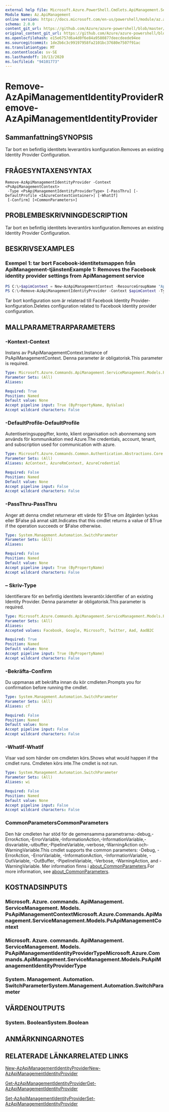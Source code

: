 ```yaml
---
external help file: Microsoft.Azure.PowerShell.Cmdlets.ApiManagement.ServiceManagement.dll-Help.xml
Module Name: Az.ApiManagement
online version: https://docs.microsoft.com/en-us/powershell/module/az.apimanagement/remove-azapimanagementidentityprovider
schema: 2.0.0
content_git_url: https://github.com/Azure/azure-powershell/blob/master/src/ApiManagement/ApiManagement/help/Remove-AzApiManagementIdentityProvider.md
original_content_git_url: https://github.com/Azure/azure-powershell/blob/master/src/ApiManagement/ApiManagement/help/Remove-AzApiManagementIdentityProvider.md
ms.openlocfilehash: e15e6757d6a4d0f6e84a9580877deecdeede94ee
ms.sourcegitcommit: 1de2b6c3c99197958fa2101bc37680e7507f91ac
ms.translationtype: MT
ms.contentlocale: sv-SE
ms.lasthandoff: 10/13/2020
ms.locfileid: "94101773"
---
```

# <span data-ttu-id="8c1e4-101">Remove-AzApiManagementIdentityProvider</span><span class="sxs-lookup"><span data-stu-id="8c1e4-101">Remove-AzApiManagementIdentityProvider</span></span>

## <span data-ttu-id="8c1e4-102">Sammanfattning</span><span class="sxs-lookup"><span data-stu-id="8c1e4-102">SYNOPSIS</span></span>
<span data-ttu-id="8c1e4-103">Tar bort en befintlig identitets leverantörs konfiguration.</span><span class="sxs-lookup"><span data-stu-id="8c1e4-103">Removes an existing Identity Provider Configuration.</span></span>

## <span data-ttu-id="8c1e4-104">FRÅGESYNTAXEN</span><span class="sxs-lookup"><span data-stu-id="8c1e4-104">SYNTAX</span></span>

```
Remove-AzApiManagementIdentityProvider -Context <PsApiManagementContext>
 -Type <PsApiManagementIdentityProviderType> [-PassThru] [-DefaultProfile <IAzureContextContainer>] [-WhatIf]
 [-Confirm] [<CommonParameters>]
```

## <span data-ttu-id="8c1e4-105">PROBLEMBESKRIVNING</span><span class="sxs-lookup"><span data-stu-id="8c1e4-105">DESCRIPTION</span></span>
<span data-ttu-id="8c1e4-106">Tar bort en befintlig identitets leverantörs konfiguration.</span><span class="sxs-lookup"><span data-stu-id="8c1e4-106">Removes an existing Identity Provider Configuration.</span></span>

## <span data-ttu-id="8c1e4-107">BESKRIVS</span><span class="sxs-lookup"><span data-stu-id="8c1e4-107">EXAMPLES</span></span>

### <span data-ttu-id="8c1e4-108">Exempel 1: tar bort Facebook-identitetsmappen från ApiManagement-tjänsten</span><span class="sxs-lookup"><span data-stu-id="8c1e4-108">Example 1: Removes the Facebook identity provider settings from ApiManagement service</span></span>
```powershell
PS C:\>$apimContext = New-AzApiManagementContext -ResourceGroupName "Api-Default-WestUS" -ServiceName "contoso"
PS C:\>Remove-AzApiManagementIdentityProvider -Context $apimContext -Type 'Facebook' -PassThru
```

<span data-ttu-id="8c1e4-109">Tar bort konfiguration som är relaterad till Facebook Identity Provider-konfiguration.</span><span class="sxs-lookup"><span data-stu-id="8c1e4-109">Deletes configuration related to Facebook Identity provider configuration.</span></span>

## <span data-ttu-id="8c1e4-110">MALLPARAMETRAR</span><span class="sxs-lookup"><span data-stu-id="8c1e4-110">PARAMETERS</span></span>

### <span data-ttu-id="8c1e4-111">-Kontext</span><span class="sxs-lookup"><span data-stu-id="8c1e4-111">-Context</span></span>
<span data-ttu-id="8c1e4-112">Instans av PsApiManagementContext.</span><span class="sxs-lookup"><span data-stu-id="8c1e4-112">Instance of PsApiManagementContext.</span></span>
<span data-ttu-id="8c1e4-113">Denna parameter är obligatorisk.</span><span class="sxs-lookup"><span data-stu-id="8c1e4-113">This parameter is required.</span></span>

```yaml
Type: Microsoft.Azure.Commands.ApiManagement.ServiceManagement.Models.PsApiManagementContext
Parameter Sets: (All)
Aliases:

Required: True
Position: Named
Default value: None
Accept pipeline input: True (ByPropertyName, ByValue)
Accept wildcard characters: False
```

### <span data-ttu-id="8c1e4-114">-DefaultProfile</span><span class="sxs-lookup"><span data-stu-id="8c1e4-114">-DefaultProfile</span></span>
<span data-ttu-id="8c1e4-115">Autentiseringsuppgifter, konto, klient organisation och abonnemang som används för kommunikation med Azure.</span><span class="sxs-lookup"><span data-stu-id="8c1e4-115">The credentials, account, tenant, and subscription used for communication with azure.</span></span>

```yaml
Type: Microsoft.Azure.Commands.Common.Authentication.Abstractions.Core.IAzureContextContainer
Parameter Sets: (All)
Aliases: AzContext, AzureRmContext, AzureCredential

Required: False
Position: Named
Default value: None
Accept pipeline input: False
Accept wildcard characters: False
```

### <span data-ttu-id="8c1e4-116">-PassThru</span><span class="sxs-lookup"><span data-stu-id="8c1e4-116">-PassThru</span></span>
<span data-ttu-id="8c1e4-117">Anger att denna cmdlet returnerar ett värde för $True om åtgärden lyckas eller $False på annat sätt.</span><span class="sxs-lookup"><span data-stu-id="8c1e4-117">Indicates that this cmdlet returns a value of $True if the operation succeeds or $False otherwise.</span></span>

```yaml
Type: System.Management.Automation.SwitchParameter
Parameter Sets: (All)
Aliases:

Required: False
Position: Named
Default value: None
Accept pipeline input: True (ByPropertyName)
Accept wildcard characters: False
```

### <span data-ttu-id="8c1e4-118">– Skriv</span><span class="sxs-lookup"><span data-stu-id="8c1e4-118">-Type</span></span>
<span data-ttu-id="8c1e4-119">Identifierare för en befintlig identitets leverantör.</span><span class="sxs-lookup"><span data-stu-id="8c1e4-119">Identifier of an existing Identity Provider.</span></span>
<span data-ttu-id="8c1e4-120">Denna parameter är obligatorisk.</span><span class="sxs-lookup"><span data-stu-id="8c1e4-120">This parameter is required.</span></span>

```yaml
Type: Microsoft.Azure.Commands.ApiManagement.ServiceManagement.Models.PsApiManagementIdentityProviderType
Parameter Sets: (All)
Aliases:
Accepted values: Facebook, Google, Microsoft, Twitter, Aad, AadB2C

Required: True
Position: Named
Default value: None
Accept pipeline input: True (ByPropertyName)
Accept wildcard characters: False
```

### <span data-ttu-id="8c1e4-121">-Bekräfta</span><span class="sxs-lookup"><span data-stu-id="8c1e4-121">-Confirm</span></span>
<span data-ttu-id="8c1e4-122">Du uppmanas att bekräfta innan du kör cmdleten.</span><span class="sxs-lookup"><span data-stu-id="8c1e4-122">Prompts you for confirmation before running the cmdlet.</span></span>

```yaml
Type: System.Management.Automation.SwitchParameter
Parameter Sets: (All)
Aliases: cf

Required: False
Position: Named
Default value: None
Accept pipeline input: False
Accept wildcard characters: False
```

### <span data-ttu-id="8c1e4-123">-WhatIf</span><span class="sxs-lookup"><span data-stu-id="8c1e4-123">-WhatIf</span></span>
<span data-ttu-id="8c1e4-124">Visar vad som händer om cmdleten körs.</span><span class="sxs-lookup"><span data-stu-id="8c1e4-124">Shows what would happen if the cmdlet runs.</span></span> <span data-ttu-id="8c1e4-125">Cmdleten körs inte.</span><span class="sxs-lookup"><span data-stu-id="8c1e4-125">The cmdlet is not run.</span></span>

```yaml
Type: System.Management.Automation.SwitchParameter
Parameter Sets: (All)
Aliases: wi

Required: False
Position: Named
Default value: None
Accept pipeline input: False
Accept wildcard characters: False
```

### <span data-ttu-id="8c1e4-126">CommonParameters</span><span class="sxs-lookup"><span data-stu-id="8c1e4-126">CommonParameters</span></span>
<span data-ttu-id="8c1e4-127">Den här cmdleten har stöd för de gemensamma parametrarna:-debug,-ErrorAction,-ErrorVariable,-InformationAction,-InformationVariable,-disvariable,-utbuffer,-PipelineVariable,-verbose,-WarningAction och-WarningVariable.</span><span class="sxs-lookup"><span data-stu-id="8c1e4-127">This cmdlet supports the common parameters: -Debug, -ErrorAction, -ErrorVariable, -InformationAction, -InformationVariable, -OutVariable, -OutBuffer, -PipelineVariable, -Verbose, -WarningAction, and -WarningVariable.</span></span> <span data-ttu-id="8c1e4-128">Mer information finns i [about_CommonParameters](http://go.microsoft.com/fwlink/?LinkID=113216).</span><span class="sxs-lookup"><span data-stu-id="8c1e4-128">For more information, see [about_CommonParameters](http://go.microsoft.com/fwlink/?LinkID=113216).</span></span>

## <span data-ttu-id="8c1e4-129">KOSTNADS</span><span class="sxs-lookup"><span data-stu-id="8c1e4-129">INPUTS</span></span>

### <span data-ttu-id="8c1e4-130">Microsoft. Azure. commands. ApiManagement. ServiceManagement. Models. PsApiManagementContext</span><span class="sxs-lookup"><span data-stu-id="8c1e4-130">Microsoft.Azure.Commands.ApiManagement.ServiceManagement.Models.PsApiManagementContext</span></span>

### <span data-ttu-id="8c1e4-131">Microsoft. Azure. commands. ApiManagement. ServiceManagement. Models. PsApiManagementIdentityProviderType</span><span class="sxs-lookup"><span data-stu-id="8c1e4-131">Microsoft.Azure.Commands.ApiManagement.ServiceManagement.Models.PsApiManagementIdentityProviderType</span></span>

### <span data-ttu-id="8c1e4-132">System. Management. Automation. SwitchParameter</span><span class="sxs-lookup"><span data-stu-id="8c1e4-132">System.Management.Automation.SwitchParameter</span></span>

## <span data-ttu-id="8c1e4-133">VÄRDEN</span><span class="sxs-lookup"><span data-stu-id="8c1e4-133">OUTPUTS</span></span>

### <span data-ttu-id="8c1e4-134">System. Boolean</span><span class="sxs-lookup"><span data-stu-id="8c1e4-134">System.Boolean</span></span>

## <span data-ttu-id="8c1e4-135">ANMÄRKNINGAR</span><span class="sxs-lookup"><span data-stu-id="8c1e4-135">NOTES</span></span>

## <span data-ttu-id="8c1e4-136">RELATERADE LÄNKAR</span><span class="sxs-lookup"><span data-stu-id="8c1e4-136">RELATED LINKS</span></span>

[<span data-ttu-id="8c1e4-137">New-AzApiManagementIdentityProvider</span><span class="sxs-lookup"><span data-stu-id="8c1e4-137">New-AzApiManagementIdentityProvider</span></span>](./New-AzApiManagementIdentityProvider.md)

[<span data-ttu-id="8c1e4-138">Get-AzApiManagementIdentityProvider</span><span class="sxs-lookup"><span data-stu-id="8c1e4-138">Get-AzApiManagementIdentityProvider</span></span>](./Get-AzApiManagementIdentityProvider.md)

[<span data-ttu-id="8c1e4-139">Set-AzApiManagementIdentityProvider</span><span class="sxs-lookup"><span data-stu-id="8c1e4-139">Set-AzApiManagementIdentityProvider</span></span>](./Set-AzApiManagementIdentityProvider.md)

